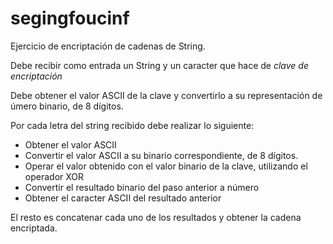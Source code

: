 segingfoucinf
=============

Ejercicio de encriptación de cadenas de String.

Debe recibir como entrada un String y un caracter que hace de _clave de encriptación_

Debe obtener el valor ASCII de la clave y convertirlo a su representación de úmero binario, de 8 dígitos.

Por cada letra del string recibido debe realizar lo siguiente:
* Obtener el valor ASCII
* Convertir el valor ASCII a su binario correspondiente, de 8 dígitos.
* Operar el valor obtenido con el valor binario de la clave, utilizando el operador XOR
* Convertir el resultado binario del paso anterior a número
* Obtener el caracter ASCII del resultado anterior

El resto es concatenar cada uno de los resultados y obtener la cadena encriptada.

